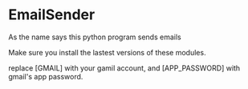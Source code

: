 # EmailSender
As the name says this python program sends emails


Make sure you install the lastest versions of these modules.

replace [GMAIL] with your gamil account, and [APP_PASSWORD] with gmail's app password.
